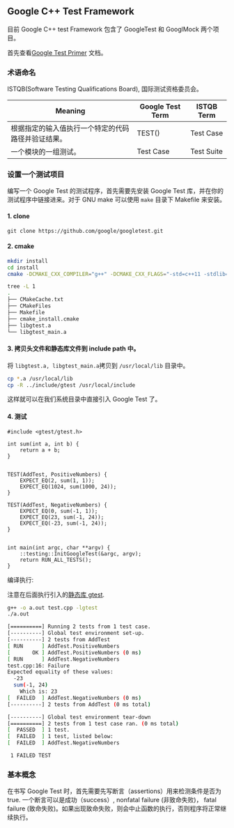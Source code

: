 ## Google C++ Test Framework

目前 Google C++ test Framework 包含了 GoogleTest 和 GooglMock 两个项目。

首先查看[Google Test Primer](https://github.com/google/googletest/blob/master/googletest/docs/Primer.md) 文档。

### 术语命名

ISTQB(Software Testing Qualifications Board), 国际测试资格委员会。

| Meaning                                            | Google Test Term | ISTQB Term |
| -------------------------------------------------- | ---------------- | ---------- |
| 根据指定的输入值执行一个特定的代码路径并验证结果。 | TEST()           | Test Case  |
| 一个模块的一组测试。                               | Test Case        | Test Suite |

### 设置一个测试项目

编写一个 Google Test 的测试程序，首先需要先安装 Google Test 库，并在你的测试程序中链接进来。对于 GNU make 可以使用 `make` 目录下 Makefile 来安装。

#### 1. clone 

```shell
git clone https://github.com/google/googletest.git
```

#### 2. cmake

```bash
mkdir install
cd install
cmake -DCMAKE_CXX_COMPILER="g++" -DCMAKE_CXX_FLAGS="-std=c++11 -stdlib=libc++" ../

tree -L 1
.
├── CMakeCache.txt
├── CMakeFiles
├── Makefile
├── cmake_install.cmake
├── libgtest.a
└── libgtest_main.a
```

#### 3. 拷贝头文件和静态库文件到 include path 中。

 将 `libgtest.a, libgtest_main.a`拷贝到 `/usr/local/lib` 目录中。

```bash
cp *.a /usr/local/lib
cp -R ../include/gtest /usr/local/include
```

这样就可以在我们系统目录中直接引入 Google Test 了。

#### 4. 测试

```
#include <gtest/gtest.h>

int sum(int a, int b) {
    return a + b;
}


TEST(AddTest, PositiveNumbers) {
    EXPECT_EQ(2, sum(1, 1));
    EXPECT_EQ(1024, sum(1000, 24));
}

TEST(AddTest, NegativeNumbers) {
    EXPECT_EQ(0, sum(-1, 1));
    EXPECT_EQ(23, sum(-1, 24));
    EXPECT_EQ(-23, sum(-1, 24));
}


int main(int argc, char **argv) {
    ::testing::InitGoogleTest(&argc, argv);
    return RUN_ALL_TESTS();
}
```

编译执行:

注意在后面执行引入的[静态库 gtest](https://github.com/google/googletest/issues/50).

```bash
g++ -o a.out test.cpp -lgtest
./a.out

[==========] Running 2 tests from 1 test case.
[----------] Global test environment set-up.
[----------] 2 tests from AddTest
[ RUN      ] AddTest.PositiveNumbers
[       OK ] AddTest.PositiveNumbers (0 ms)
[ RUN      ] AddTest.NegativeNumbers
test.cpp:16: Failure
Expected equality of these values:
  -23
  sum(-1, 24)
    Which is: 23
[  FAILED  ] AddTest.NegativeNumbers (0 ms)
[----------] 2 tests from AddTest (0 ms total)

[----------] Global test environment tear-down
[==========] 2 tests from 1 test case ran. (0 ms total)
[  PASSED  ] 1 test.
[  FAILED  ] 1 test, listed below:
[  FAILED  ] AddTest.NegativeNumbers

 1 FAILED TEST
```

### 基本概念

在书写 Google Test 时，首先需要先写断言（assertions）用来检测条件是否为 true. 一个断言可以是成功（success）, nonfatal failure (非致命失败)， fatal failure (致命失败)。如果出现致命失败，则会中止函数的执行，否则程序将正常继续执行。



